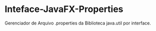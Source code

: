 # Inteface-JavaFX-Properties

Gerenciador de Arquivo .properties da Biblioteca java.util por interface.
